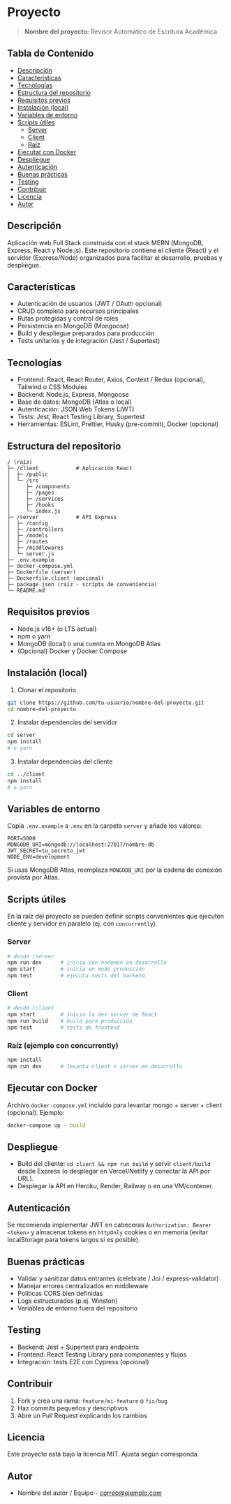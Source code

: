 # Proyecto

> **Nombre del proyecto:** Revisor Automático de Escritura Académica

## Tabla de Contenido

- [Descripción](#descripción)  
- [Características](#características)  
- [Tecnologías](#tecnologías)  
- [Estructura del repositorio](#estructura-del-repositorio)  
- [Requisitos previos](#requisitos-previos)  
- [Instalación (local)](#instalación-local)  
- [Variables de entorno](#variables-de-entorno)  
- [Scripts útiles](#scripts-útiles)  
  - [Server](#server)  
  - [Client](#client)  
  - [Raíz](#raíz-ejemplo-con-concurrently)  
- [Ejecutar con Docker](#ejecutar-con-docker)  
- [Despliegue](#despliegue)  
- [Autenticación](#autenticación)  
- [Buenas prácticas](#buenas-prácticas)  
- [Testing](#testing)  
- [Contribuir](#contribuir)  
- [Licencia](#licencia)  
- [Autor](#autor)  

## Descripción

Aplicación web Full Stack construida con el stack MERN (MongoDB, Express, React y Node.js). Este repositorio contiene el cliente (React) y el servidor (Express/Node) organizados para facilitar el desarrollo, pruebas y despliegue.

## Características

- Autenticación de usuarios (JWT / OAuth opcional)
- CRUD completo para recursos principales
- Rutas protegidas y control de roles
- Persistencia en MongoDB (Mongoose)
- Build y despliegue preparados para producción
- Tests unitarios y de integración (Jest / Supertest)

## Tecnologías

- Frontend: React, React Router, Axios, Context / Redux (opcional), Tailwind o CSS Modules
- Backend: Node.js, Express, Mongoose
- Base de datos: MongoDB (Atlas o local)
- Autenticación: JSON Web Tokens (JWT)
- Tests: Jest, React Testing Library, Supertest
- Herramientas: ESLint, Prettier, Husky (pre-commit), Docker (opcional)

## Estructura del repositorio

```
/ (raíz)
├─ /client            # Aplicación React
│  ├─ /public
│  └─ /src
│     ├─ /components
│     ├─ /pages
│     ├─ /services
│     ├─ /hooks
│     └─ index.js
├─ /server            # API Express
│  ├─ /config
│  ├─ /controllers
│  ├─ /models
│  ├─ /routes
│  ├─ /middlewares
│  └─ server.js
├─ .env.example
├─ docker-compose.yml
├─ Dockerfile (server)
├─ Dockerfile.client (opcional)
├─ package.json (raíz - scripts de conveniencia)
└─ README.md
```

## Requisitos previos

- Node.js v16+ (o LTS actual)
- npm o yarn
- MongoDB (local) o una cuenta en MongoDB Atlas
- (Opcional) Docker y Docker Compose

## Instalación (local)

1. Clonar el repositorio

```bash
git clone https://github.com/tu-usuario/nombre-del-proyecto.git
cd nombre-del-proyecto
```

2. Instalar dependencias del servidor

```bash
cd server
npm install
# o yarn
```

3. Instalar dependencias del cliente

```bash
cd ../client
npm install
# o yarn
```

## Variables de entorno

Copia `.env.example` a `.env` en la carpeta `server` y añade los valores:

```
PORT=5000
MONGODB_URI=mongodb://localhost:27017/nombre-db
JWT_SECRET=tu_secreto_jwt
NODE_ENV=development
```

Si usas MongoDB Atlas, reemplaza `MONGODB_URI` por la cadena de conexión provista por Atlas.

## Scripts útiles

En la raíz del proyecto se pueden definir scripts convenientes que ejecuten cliente y servidor en paralelo (ej. con `concurrently`).

### Server
```bash
# desde /server
npm run dev      # inicia con nodemon en desarrollo
npm start        # inicia en modo producción
npm test         # ejecuta tests del backend
```

### Client
```bash
# desde /client
npm start        # inicia la dev server de React
npm run build    # build para producción
npm test         # tests de frontend
```

### Raíz (ejemplo con concurrently)
```bash
npm install
npm run dev      # levanta client + server en desarrollo
```

## Ejecutar con Docker

Archivo `docker-compose.yml` incluído para levantar mongo + server + client (opcional). Ejemplo:

```bash
docker-compose up --build
```

## Despliegue

- Build del cliente: `cd client && npm run build` y servir `client/build` desde Express (o desplegar en Vercel/Netlify y conectar la API por URL).
- Desplegar la API en Heroku, Render, Railway o en una VM/contener.

## Autenticación

Se recomienda implementar JWT en cabeceras `Authorization: Bearer <token>` y almacenar tokens en `httpOnly` cookies o en memoria (evitar localStorage para tokens largos si es posible).

## Buenas prácticas

- Validar y sanitizar datos entrantes (celebrate / Joi / express-validator)
- Manejar errores centralizados en middleware
- Políticas CORS bien definidas
- Logs estructurados (p.ej. Winston)
- Variables de entorno fuera del repositorio

## Testing

- Backend: Jest + Supertest para endpoints
- Frontend: React Testing Library para componentes y flujos
- Integración: tests E2E con Cypress (opcional)

## Contribuir

1. Fork y crea una rama: `feature/mi-feature` o `fix/bug`
2. Haz commits pequeños y descriptivos
3. Abre un Pull Request explicando los cambios

## Licencia

Este proyecto está bajo la licencia MIT. Ajusta según corresponda.

## Autor

- Nombre del autor / Equipo - correo@ejemplo.com
